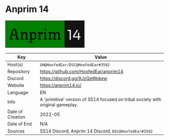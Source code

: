 # Anprim 14

<img alt="Space Station 14" style='height: 50%; width: 50%; object-fit: cover' src=logo.png/>

| Key  | Value |
| ------------- | ------------- |
| Host(s) | `GH@HoofedEar/DSC@HoofedEar#3592` |
| Repository  | https://github.com/HoofedEar/anprim14 |
| Discord  | https://discord.gg/9JzQeWpkew |
| Website | https://anprim14.io/ |
| Language | EN |
| Info | A 'primitive' version of SS14 focused on tribal society with original gameplay. |
| Date of Creation | 2022-05 |
| Date of End |  N/A |
| Sources | SS14 Discord, Anprim 14 Discord, `DSC@HoofedEar#3592` |
